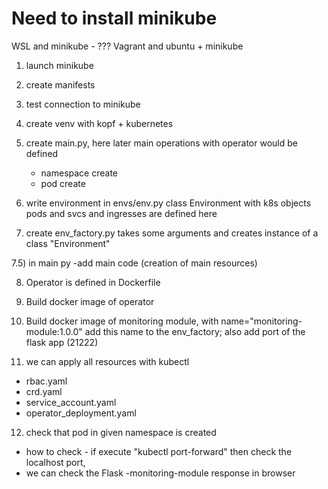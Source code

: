 # Need to install minikube

WSL and minikube - ??? 
Vagrant and ubuntu + minikube

1) launch minikube

2) create manifests

3) test connection to minikube

4) create venv with kopf + kubernetes

5) create main.py, here later main operations with operator would be defined
    - namespace create
    - pod create

6) write environment in envs/env.py
    class Environment with k8s objects
    pods and svcs and ingresses are defined here

7) create env_factory.py
   takes some arguments and creates instance of a class "Environment"

7.5) in main py -add main code (creation of main resources)

8) Operator is defined in Dockerfile

9) Build docker image of operator

10) Build docker image of monitoring module, with name="monitoring-module:1.0.0"
add this name to the env_factory; also add port of the flask app (21222)

11) we can apply all resources with kubectl
  - rbac.yaml
  - crd.yaml
  - service_account.yaml
  - operator_deployment.yaml

12) check that pod in given namespace is created
   - how to check - if execute "kubectl port-forward" then check the localhost port, 
   - we can check the Flask -monitoring-module response in browser
